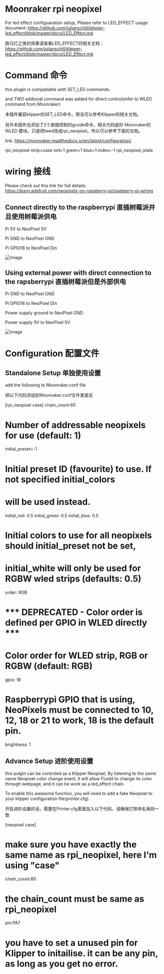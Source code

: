 # Moonraker rpi neopixel
For led effect configuaration setup, Please refer to LED_EFFECT usage document: https://github.com/julianschill/klipper-led_effect/blob/master/docs/LED_Effect.md

跑马灯之类的效果请查看LED_EFFECT的相关文档：https://github.com/julianschill/klipper-led_effect/blob/master/docs/LED_Effect.md

# Command 命令
this plugin is compatiable with SET_LED commands.

and TWO addional command was added for direct control(refer to WLED command from Moonraker)

本插件兼容klipper的SET_LED命令，用法可以参考Klipper的相关文档。

另外本插件也添加了2个直接控制的gcode命令，相关代码是抄 Moonraker的WLED 模块。只是把lwed改成rpi_neopixel。所以可以参考下面的文档。

link: https://moonraker.readthedocs.io/en/latest/configuration/

  rpi_neopixel strip=case red=1 green=1 blue=1 index=-1
  rpi_neopixel_state

# wiring 接线
Please check out this link for full details: https://learn.adafruit.com/neopixels-on-raspberry-pi/raspberry-pi-wiring

## Connect directly to the raspberrypi 直插树莓派并且使用树莓派供电
Pi 5V to NeoPixel 5V

Pi GND to NeoPixel GND

Pi GPIO18 to NeoPixel Din

![image](https://cdn-learn.adafruit.com/assets/assets/000/063/929/original/led_strips_raspi_NeoPixel_bb.jpg?1539981142)

## Using external power with direct connection to the rapsberrypi 直插树莓派但是外部供电
Pi GND to NeoPixel GND

Pi GPIO18 to NeoPixel Din

Power supply ground to NeoPixel GND

Power supply 5V to NeoPixel 5V

![image](https://cdn-learn.adafruit.com/assets/assets/000/063/928/original/led_strips_raspi_NeoPixel_powered_bb.jpg?1539980907)


# Configuration 配置文件

## Standalone Setup 单独使用设置
add the following to Moonraker.conf file

把以下代码添加到Moonraker.conf文件里面去

  [rpi_neopixel case]
  chain_count:60
  #   Number of addressable neopixels for use (default: 1)
  initial_preset=-1
  #   Initial preset ID (favourite) to use. If not specified initial_colors
  #   will be used instead.
  initial_red: 0.5
  initial_green: 0.5
  initial_blue: 0.5
  #   Initial colors to use for all neopixels should initial_preset not be set,
  #   initial_white will only be used for RGBW wled strips (defaults: 0.5)
  order: RGB
  #   *** DEPRECATED - Color order is defined per GPIO in WLED directly ***
  #   Color order for WLED strip, RGB or RGBW (default: RGB)
  gpio: 18
  #   Raspberrypi GPIO that is using, NeoPixels must be connected to 10, 12, 18 or 21 to work, 18 is the default pin.
  brightness: 1

## Advance Setup 进阶使用设置
this pulgin can be controled as a Klipper Neopixel, By listening to the same name Neopixel color change event, it will allow Fluidd to change its color through webpage, and it can be work as a led_effect chain.

To enable this awesome function, you will need to add a fake Neopixel to your klipper configuration file(printer.cfg).

开启进阶设置的话，需要在Printer.cfg里面加入以下代码，请确保灯带命名保持一致

  [neopixel case]
  #   make sure you have exactly the same name as rpi_neopixel, here I'm using "case"
  chain_count:60
  #   the chain_count must be same as rpi_neopixel
  pin:PA7
  #   you have to set a unused pin for Klipper to initailise. it can be any pin, as long as you get no error.
